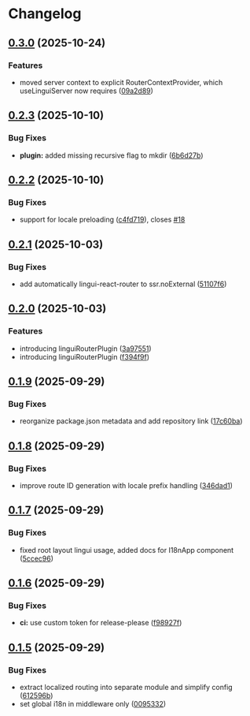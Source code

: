 # Changelog

## [0.3.0](https://github.com/mdvorak/lingui-react-router/compare/v0.2.3...v0.3.0) (2025-10-24)


### Features

* moved server context to explicit RouterContextProvider, which useLinguiServer now requires ([09a2d89](https://github.com/mdvorak/lingui-react-router/commit/09a2d89ea4ab310a16c435c688e160867cd44c21))

## [0.2.3](https://github.com/mdvorak/lingui-react-router/compare/v0.2.2...v0.2.3) (2025-10-10)


### Bug Fixes

* **plugin:** added missing recursive flag to mkdir ([6b6d27b](https://github.com/mdvorak/lingui-react-router/commit/6b6d27bf45417407eaae1eff3ad69370ff4b741a))

## [0.2.2](https://github.com/mdvorak/lingui-react-router/compare/v0.2.1...v0.2.2) (2025-10-10)


### Bug Fixes

* support for locale preloading ([c4fd719](https://github.com/mdvorak/lingui-react-router/commit/c4fd719053df2a3beba668fe6e517bbf805c18ac)), closes [#18](https://github.com/mdvorak/lingui-react-router/issues/18)

## [0.2.1](https://github.com/mdvorak/lingui-react-router/compare/v0.2.0...v0.2.1) (2025-10-03)


### Bug Fixes

* add automatically lingui-react-router to ssr.noExternal ([51107f6](https://github.com/mdvorak/lingui-react-router/commit/51107f69d2ebc5f02be451625be6bec742d46ee6))

## [0.2.0](https://github.com/mdvorak/lingui-react-router/compare/v0.1.9...v0.2.0) (2025-10-03)


### Features

* introducing linguiRouterPlugin ([3a97551](https://github.com/mdvorak/lingui-react-router/commit/3a97551f2c70166c0f57c80b2c5d4cfb84b445ef))
* introducing linguiRouterPlugin ([f394f9f](https://github.com/mdvorak/lingui-react-router/commit/f394f9ff924bf95dc2daf2e74bdb7e5ba2670277))

## [0.1.9](https://github.com/mdvorak/lingui-react-router/compare/v0.1.8...v0.1.9) (2025-09-29)


### Bug Fixes

* reorganize package.json metadata and add repository link ([17c60ba](https://github.com/mdvorak/lingui-react-router/commit/17c60ba0ee4a49b692cd2fd4413a419edcdf2ae7))

## [0.1.8](https://github.com/mdvorak/lingui-react-router/compare/v0.1.7...v0.1.8) (2025-09-29)


### Bug Fixes

* improve route ID generation with locale prefix handling ([346dad1](https://github.com/mdvorak/lingui-react-router/commit/346dad16a7c92572d641a4cdef427d1b3e01b25a))

## [0.1.7](https://github.com/mdvorak/lingui-react-router/compare/v0.1.6...v0.1.7) (2025-09-29)


### Bug Fixes

* fixed root layout lingui usage, added docs for I18nApp component ([5ccec96](https://github.com/mdvorak/lingui-react-router/commit/5ccec96b416964897a9e96e7fe1ed5dc6fc6061e))

## [0.1.6](https://github.com/mdvorak/lingui-react-router/compare/v0.1.5...v0.1.6) (2025-09-29)


### Bug Fixes

* **ci:** use custom token for release-please ([f98927f](https://github.com/mdvorak/lingui-react-router/commit/f98927f29e27ad45f58e4bacf9b2842ad6ecc1d0))

## [0.1.5](https://github.com/mdvorak/lingui-react-router/compare/v0.1.4...v0.1.5) (2025-09-29)


### Bug Fixes

* extract localized routing into separate module and simplify config ([612596b](https://github.com/mdvorak/lingui-react-router/commit/612596b24c762a13c57219b8a0fa84e222939ab8))
* set global i18n in middleware only ([0095332](https://github.com/mdvorak/lingui-react-router/commit/00953328509533de21828a1a1c5d064521508ad6))
